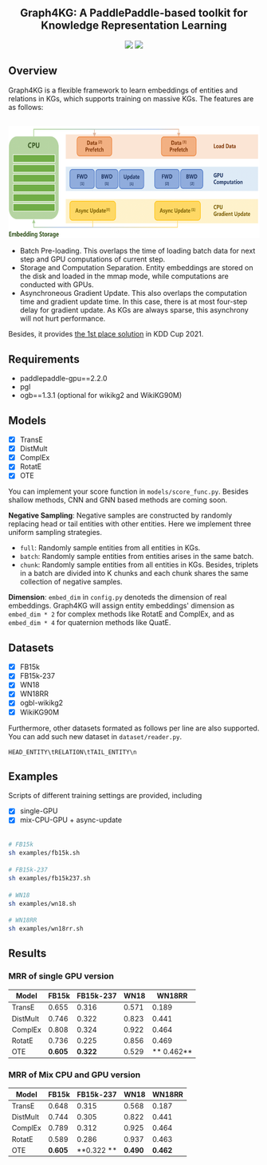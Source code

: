 <h2 align="center">Graph4KG: A PaddlePaddle-based toolkit for Knowledge Representation Learning</h2>
<p align="center">
  <a href="https://ogb.stanford.edu/docs/lsc/wikikg90mv2/"><img src="https://img.shields.io/badge/KDD--CUP-2021-brightgreen"></a>
  <a href="https://arxiv.org/abs/2107.01892"><img src="http://img.shields.io/badge/Paper-PDF-59d.svg"></a> 
  </a>
</p>

## Overview

Graph4KG is a flexible framework to learn embeddings of entities and relations in KGs, which supports training on massive KGs. The features are as follows:

<h2 align="center">
<img align="center"  src="./architecture.png" alt="architecture" width = "600" height = "225">
</h2>

- Batch Pre-loading. This overlaps the time of loading batch data for next step and GPU computations of current step.
- Storage and Computation Separation. Entity embeddings are stored on the disk and loaded in the mmap mode, while computations are conducted with GPUs. 
- Asynchroneous Gradient Update. This also overlaps the computation time and gradient update time. In this case, there is at most four-step delay for gradient update. As KGs are always sparse, this asynchrony will not hurt performance.

Besides, it provides [the 1st place solution](https://ogb.stanford.edu/kddcup2021/results/#final_wikikg90m) in KDD Cup 2021.


## Requirements

 - paddlepaddle-gpu==2.2.0
 - pgl
 - ogb==1.3.1 (optional for wikikg2 and WikiKG90M)

## Models

- [x] TransE 
- [x] DistMult
- [x] ComplEx
- [x] RotatE
- [x] OTE

You can implement your score function in ```models/score_func.py```. Besides shallow methods, CNN and GNN based methods are coming soon.

**Negative Sampling**: Negative samples are constructed by randomly replacing head or tail entities with other entities. Here we implement three uniform sampling strategies.
- ``full``: Randomly sample entities from all entities in KGs.
- ``batch``: Randomly sample entities from entities arises in the same batch.
- ``chunk``: Randomly sample entities from all entities in KGs. Besides, triplets in a batch are divided into K chunks and each chunk shares the same collection of negative samples.

**Dimension**: ``embed_dim`` in ``config.py`` denoteds the dimension of real embeddings. Graph4KG will assign entity embeddings' dimension as ``embed_dim * 2`` for complex methods like RotatE and ComplEx, and as ``embed_dim * 4`` for quaternion methods like QuatE.

## Datasets

- [x] FB15k
- [x] FB15k-237
- [x] WN18
- [x] WN18RR
- [x] ogbl-wikikg2
- [x] WikiKG90M

Furthermore, other datasets formated as follows per line are also supported. You can add such new dataset in ```dataset/reader.py```.
```text
HEAD_ENTITY\tRELATION\tTAIL_ENTITY\n
```

## Examples

Scripts of different training settings are provided, including 
- [x] single-GPU
- [x] mix-CPU-GPU + async-update

```bash

# FB15k
sh examples/fb15k.sh

# FB15k-237
sh examples/fb15k237.sh

# WN18
sh examples/wn18.sh

# WN18RR
sh examples/wn18rr.sh
```

## Results

### MRR of single GPU version

| Model | FB15k | FB15k-237 | WN18 | WN18RR |
| --- | --- | --- | --- | --- |
| TransE | 0.655 | 0.316 | 0.571 | 0.189 |
| DistMult | 0.746 | 0.322 | 0.823 | 0.441 | 
| ComplEx | 0.808 | 0.324 | 0.922 | 0.464 | 
| RotatE | 0.736 | 0.225 | 0.856 | 0.469 | 
| OTE | **0.605** | **0.322** | 0.529 |** 0.462** | 

### MRR of Mix CPU and GPU version

| Model | FB15k | FB15k-237 | WN18 | WN18RR |
| --- | --- | --- | --- | --- |
| TransE | 0.648 | 0.315 | 0.568| 0.187 |
| DistMult | 0.744 | 0.305 | 0.822 | 0.441 | 
| ComplEx | 0.789 | 0.312 | 0.925 | 0.464 | 
| RotatE | 0.589 | 0.286 | 0.937 | 0.463 | 
| OTE | **0.605** | **0.322 **| **0.490** | **0.462** | 



